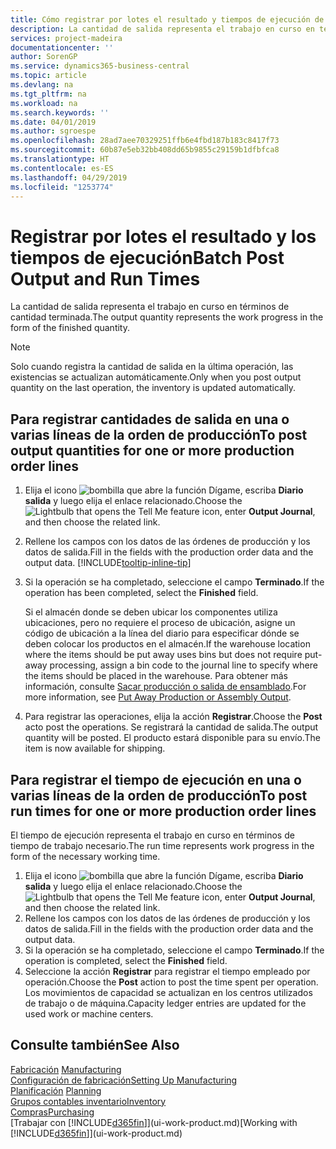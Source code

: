 ```yaml
---
title: Cómo registrar por lotes el resultado y tiempos de ejecución de producción | Documentos de Microsoft
description: La cantidad de salida representa el trabajo en curso en términos de cantidad terminada.
services: project-madeira
documentationcenter: ''
author: SorenGP
ms.service: dynamics365-business-central
ms.topic: article
ms.devlang: na
ms.tgt_pltfrm: na
ms.workload: na
ms.search.keywords: ''
ms.date: 04/01/2019
ms.author: sgroespe
ms.openlocfilehash: 28ad7aee70329251ffb6e4fbd187b183c8417f73
ms.sourcegitcommit: 60b87e5eb32bb408dd65b9855c29159b1dfbfca8
ms.translationtype: HT
ms.contentlocale: es-ES
ms.lasthandoff: 04/29/2019
ms.locfileid: "1253774"
---
```

# <a name="batch-post-output-and-run-times"></a><span data-ttu-id="9f453-103">Registrar por lotes el resultado y los tiempos de ejecución</span><span class="sxs-lookup"><span data-stu-id="9f453-103">Batch Post Output and Run Times</span></span>
<span data-ttu-id="9f453-104">La cantidad de salida representa el trabajo en curso en términos de cantidad terminada.</span><span class="sxs-lookup"><span data-stu-id="9f453-104">The output quantity represents the work progress in the form of the finished quantity.</span></span>  

> [!NOTE]
> <span data-ttu-id="9f453-105">Solo cuando registra la cantidad de salida en la última operación, las existencias se actualizan automáticamente.</span><span class="sxs-lookup"><span data-stu-id="9f453-105">Only when you post output quantity on the last operation, the inventory is updated automatically.</span></span>  

## <a name="to-post-output-quantities-for-one-or-more-production-order-lines"></a><span data-ttu-id="9f453-106">Para registrar cantidades de salida en una o varias líneas de la orden de producción</span><span class="sxs-lookup"><span data-stu-id="9f453-106">To post output quantities for one or more production order lines</span></span>
1. <span data-ttu-id="9f453-107">Elija el icono ![bombilla que abre la función Dígame](media/ui-search/search_small.png "Dígame que desea hacer"), escriba **Diario salida** y luego elija el enlace relacionado.</span><span class="sxs-lookup"><span data-stu-id="9f453-107">Choose the ![Lightbulb that opens the Tell Me feature](media/ui-search/search_small.png "Tell me what you want to do") icon, enter **Output Journal**, and then choose the related link.</span></span>  
2. <span data-ttu-id="9f453-108">Rellene los campos con los datos de las órdenes de producción y los datos de salida.</span><span class="sxs-lookup"><span data-stu-id="9f453-108">Fill in the fields with the production order data and the output data.</span></span> [!INCLUDE[tooltip-inline-tip](includes/tooltip-inline-tip_md.md)]
3. <span data-ttu-id="9f453-109">Si la operación se ha completado, seleccione el campo **Terminado**.</span><span class="sxs-lookup"><span data-stu-id="9f453-109">If the operation has been completed, select the **Finished** field.</span></span>  

    <span data-ttu-id="9f453-110">Si el almacén donde se deben ubicar los componentes utiliza ubicaciones, pero no requiere el proceso de ubicación,  asigne un código de ubicación a la línea del diario para especificar dónde se deben colocar los productos en el almacén.</span><span class="sxs-lookup"><span data-stu-id="9f453-110">If the warehouse location where the items should be put away uses bins but does not require put-away processing,  assign a bin code to the journal line to specify where the items should be placed in the warehouse.</span></span> <span data-ttu-id="9f453-111">Para obtener más información, consulte [Sacar producción o salida de ensamblado](warehouse-how-to-put-away-production-output.md).</span><span class="sxs-lookup"><span data-stu-id="9f453-111">For more information, see [Put Away Production or Assembly Output](warehouse-how-to-put-away-production-output.md).</span></span>  

4. <span data-ttu-id="9f453-112">Para registrar las operaciones, elija la acción **Registrar**.</span><span class="sxs-lookup"><span data-stu-id="9f453-112">Choose the **Post** acto post the operations.</span></span> <span data-ttu-id="9f453-113">Se registrará la cantidad de salida.</span><span class="sxs-lookup"><span data-stu-id="9f453-113">The output quantity will be posted.</span></span> <span data-ttu-id="9f453-114">El producto estará disponible para su envío.</span><span class="sxs-lookup"><span data-stu-id="9f453-114">The item is now available for shipping.</span></span>  

## <a name="to-post-run-times-for-one-or-more-production-order-lines"></a><span data-ttu-id="9f453-115">Para registrar el tiempo de ejecución en una o varias líneas de la orden de producción</span><span class="sxs-lookup"><span data-stu-id="9f453-115">To post run times for one or more production order lines</span></span>
<span data-ttu-id="9f453-116">El tiempo de ejecución representa el trabajo en curso en términos de tiempo de trabajo necesario.</span><span class="sxs-lookup"><span data-stu-id="9f453-116">The run time represents work progress in the form of the necessary working time.</span></span>    

1.  <span data-ttu-id="9f453-117">Elija el icono ![bombilla que abre la función Dígame](media/ui-search/search_small.png "Dígame que desea hacer"), escriba **Diario salida** y luego elija el enlace relacionado.</span><span class="sxs-lookup"><span data-stu-id="9f453-117">Choose the ![Lightbulb that opens the Tell Me feature](media/ui-search/search_small.png "Tell me what you want to do") icon, enter **Output Journal**, and then choose the related link.</span></span>  
2. <span data-ttu-id="9f453-118">Rellene los campos con los datos de las órdenes de producción y los datos de salida.</span><span class="sxs-lookup"><span data-stu-id="9f453-118">Fill in the fields with the production order data and the output data.</span></span>  
3.  <span data-ttu-id="9f453-119">Si la operación se ha completado, seleccione el campo **Terminado**.</span><span class="sxs-lookup"><span data-stu-id="9f453-119">If the operation is completed, select the **Finished** field.</span></span>  
4. <span data-ttu-id="9f453-120">Seleccione la acción **Registrar** para registrar el tiempo empleado por operación.</span><span class="sxs-lookup"><span data-stu-id="9f453-120">Choose the **Post** action to post the time spent per operation.</span></span> <span data-ttu-id="9f453-121">Los movimientos de capacidad se actualizan en los centros utilizados de trabajo o de máquina.</span><span class="sxs-lookup"><span data-stu-id="9f453-121">Capacity ledger entries are updated for the used work or machine centers.</span></span>

## <a name="see-also"></a><span data-ttu-id="9f453-122">Consulte también</span><span class="sxs-lookup"><span data-stu-id="9f453-122">See Also</span></span>  
<span data-ttu-id="9f453-123">[Fabricación](production-manage-manufacturing.md)  </span><span class="sxs-lookup"><span data-stu-id="9f453-123">[Manufacturing](production-manage-manufacturing.md)  </span></span>  
[<span data-ttu-id="9f453-124">Configuración de fabricación</span><span class="sxs-lookup"><span data-stu-id="9f453-124">Setting Up Manufacturing</span></span>](production-configure-production-processes.md)  
<span data-ttu-id="9f453-125">[Planificación](production-planning.md)    </span><span class="sxs-lookup"><span data-stu-id="9f453-125">[Planning](production-planning.md)    </span></span>  
[<span data-ttu-id="9f453-126">Grupos contables inventario</span><span class="sxs-lookup"><span data-stu-id="9f453-126">Inventory</span></span>](inventory-manage-inventory.md)  
[<span data-ttu-id="9f453-127">Compras</span><span class="sxs-lookup"><span data-stu-id="9f453-127">Purchasing</span></span>](purchasing-manage-purchasing.md)  
<span data-ttu-id="9f453-128">[Trabajar con [!INCLUDE[d365fin](includes/d365fin_md.md)]](ui-work-product.md)</span><span class="sxs-lookup"><span data-stu-id="9f453-128">[Working with [!INCLUDE[d365fin](includes/d365fin_md.md)]](ui-work-product.md)</span></span>
